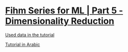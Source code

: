 # [Fihm Series for ML | Part 5 - Dimensionality Reduction](https://fihm.ai/tutorials/fihm-series-for-machine-learning-part-5-dimensionality-reduction/)

[Used data in the tutorial](https://github.com/AI-MOO/Fihm_Lessons/blob/master/Human_Activity_Recognition_ML/data/test.csv)

[Tutorial in Arabic](https://fihm.ai/tutorials/fihm-series-for-machine-learning-part-5-dimensionality-reduction/)
